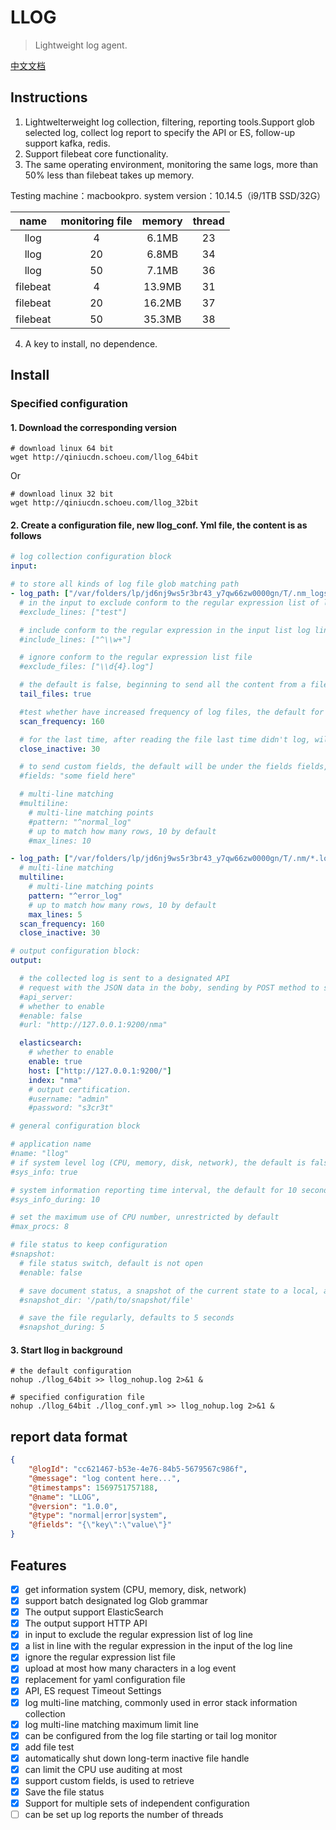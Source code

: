 # LLOG

> Lightweight log agent.

[中文文档](./README_zh.md)

## Instructions
1. Lightwelterweight log collection, filtering, reporting tools.Support glob selected log, collect log report to specify the API or ES, follow-up support kafka, redis.
2. Support filebeat core functionality.
3. The same operating environment, monitoring the same logs, more than 50% less than filebeat takes up memory.

Testing machine：macbookpro. system version：10.14.5（i9/1TB SSD/32G）

|name|monitoring file|memory|thread|
|:--:|:--:|:--:|:--:|
|llog|4|6.1MB|23|
|llog|20|6.8MB|34|
|llog|50|7.1MB|36|
|filebeat|4|13.9MB|31|
|filebeat|20|16.2MB|37|
|filebeat|50|35.3MB|38|


4. A key to install, no dependence.

## Install

### Specified configuration

#### 1. Download the corresponding version
``` shell script
# download linux 64 bit
wget http://qiniucdn.schoeu.com/llog_64bit

```
Or
``` shell script
# download linux 32 bit
wget http://qiniucdn.schoeu.com/llog_32bit

```

#### 2. Create a configuration file, new llog_conf. Yml file, the content is as follows

``` yaml
# log collection configuration block
input:

# to store all kinds of log file glob matching path
- log_path: ["/var/folders/lp/jd6nj9ws5r3br43_y7qw66zw0000gn/T/.nm_logs/nm_apps?/*.log"]
  # in the input to exclude conform to the regular expression list of log line
  #exclude_lines: ["test"]

  # include conform to the regular expression in the input list log line
  #include_lines: ["^\\w+"]

  # ignore conform to the regular expression list file
  #exclude_files: ["\\d{4}.log"]

  # the default is false, beginning to send all the content from a file.Set to true will from the tail to start monitoring file additions send new files on each line
  tail_files: true

  #test whether have increased frequency of log files, the default for 10 seconds
  scan_frequency: 160

  # for the last time, after reading the file last time didn't log, will close the file handle, the default is 5 minutes
  close_inactive: 30

  # to send custom fields, the default will be under the fields fields, it can also use a json string, such as' {" a ":" b "} '
  #fields: "some field here"

  # multi-line matching
  #multiline:
    # multi-line matching points
    #pattern: "^normal_log"
    # up to match how many rows, 10 by default
    #max_lines: 10

- log_path: ["/var/folders/lp/jd6nj9ws5r3br43_y7qw66zw0000gn/T/.nm/*.log"]
  # multi-line matching
  multiline:
    # multi-line matching points
    pattern: "^error_log"
    # up to match how many rows, 10 by default
    max_lines: 5
  scan_frequency: 160
  close_inactive: 30

# output configuration block:
output:

  # the collected log is sent to a designated API
  # request with the JSON data in the boby, sending by POST method to specify the interface
  #api_server:
  # whether to enable
  #enable: false
  #url: "http://127.0.0.1:9200/nma"

  elasticsearch:
    # whether to enable
    enable: true
    host: ["http://127.0.0.1:9200/"]
    index: "nma"
    # output certification.
    #username: "admin"
    #password: "s3cr3t"

# general configuration block

# application name
#name: "llog"
# if system level log (CPU, memory, disk, network), the default is false, is not reported
#sys_info: true

# system information reporting time interval, the default for 10 seconds
#sys_info_during: 10

# set the maximum use of CPU number, unrestricted by default
#max_procs: 8

# file status to keep configuration
#snapshot:
  # file status switch, default is not open
  #enable: false

  # save document status, a snapshot of the current state to a local, a kick-off meeting for next time use snapshot content
  #snapshot_dir: '/path/to/snapshot/file'

  # save the file regularly, defaults to 5 seconds
  #snapshot_during: 5

```

#### 3. Start llog in background
``` shell script
# the default configuration
nohup ./llog_64bit >> llog_nohup.log 2>&1 &

# specified configuration file
nohup ./llog_64bit ./llog_conf.yml >> llog_nohup.log 2>&1 &
```

## report data format
``` json
{
    "@logId": "cc621467-b53e-4e76-84b5-5679567c986f",
    "@message": "log content here...",
    "@timestamps": 1569751757188,
    "@name": "LLOG",
    "@version": "1.0.0",
    "@type": "normal|error|system",
    "@fields": "{\"key\":\"value\"}"
}

```

## Features
- [x] get information system (CPU, memory, disk, network)
- [x] support batch designated log Glob grammar
- [x] The output support ElasticSearch
- [x] The output support HTTP API
- [x] in input to exclude the regular expression list of log line
- [x] a list in line with the regular expression in the input of the log line
- [x] ignore the regular expression list file
- [x] upload at most how many characters in a log event
- [x] replacement for yaml configuration file
- [x] API, ES request Timeout Settings
- [x] log multi-line matching, commonly used in error stack information collection
- [x] log multi-line matching maximum limit line
- [x] can be configured from the log file starting or tail log monitor
- [x] add file test
- [x] automatically shut down long-term inactive file handle
- [x] can limit the CPU use auditing at most
- [x] support custom fields, is used to retrieve
- [x] Save the file status
- [x] Support for multiple sets of independent configuration 
- [ ] can be set up log reports the number of threads
